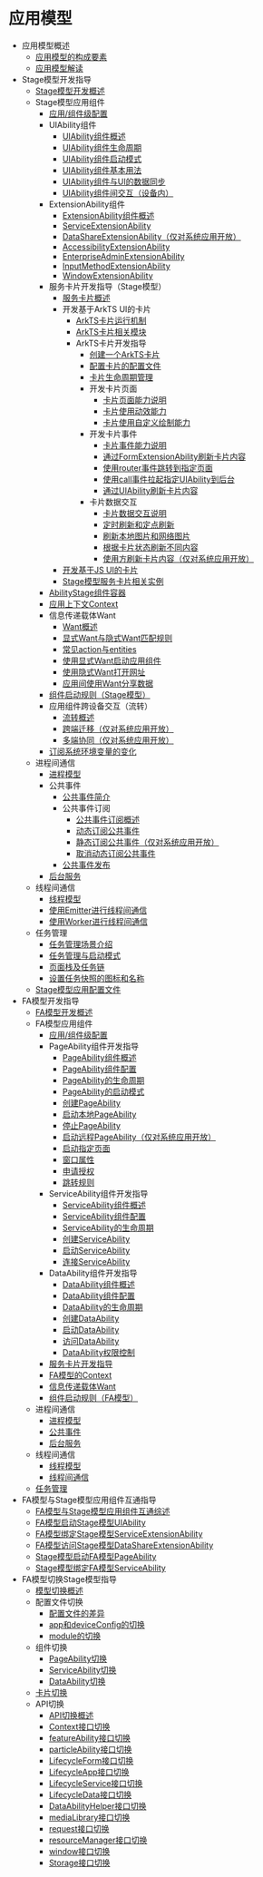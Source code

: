 # 应用模型

- 应用模型概述
  - [应用模型的构成要素](application-model-composition.md)
  - [应用模型解读](application-model-description.md)
- Stage模型开发指导
  - [Stage模型开发概述](stage-model-development-overview.md)
  - Stage模型应用组件
    - [应用/组件级配置](application-component-configuration-stage.md)
    - UIAbility组件
      - [UIAbility组件概述](uiability-overview.md)
      - [UIAbility组件生命周期](uiability-lifecycle.md)
      - [UIAbility组件启动模式](uiability-launch-type.md)
      - [UIAbility组件基本用法](uiability-usage.md)
      - [UIAbility组件与UI的数据同步](uiability-data-sync-with-ui.md)
      - [UIAbility组件间交互（设备内）](uiability-intra-device-interaction.md)
    - ExtensionAbility组件
      - [ExtensionAbility组件概述](extensionability-overview.md)
      - [ServiceExtensionAbility](serviceextensionability.md)
      - [DataShareExtensionAbility（仅对系统应用开放）](datashareextensionability.md)
      - [AccessibilityExtensionAbility](accessibilityextensionability.md)
      - [EnterpriseAdminExtensionAbility](enterprise-extensionAbility.md)
      - [InputMethodExtensionAbility](inputmethodextentionability.md)
      - [WindowExtensionAbility](windowextensionability.md)
    - 服务卡片开发指导（Stage模型）
      - [服务卡片概述](service-widget-overview.md)
      - 开发基于ArkTS UI的卡片
        - [ArkTS卡片运行机制](arkts-ui-widget-working-principles.md)
        - [ArkTS卡片相关模块](arkts-ui-widget-modules.md)
        - ArkTS卡片开发指导
          - [创建一个ArkTS卡片](arkts-ui-widget-creation.md)
          - [配置卡片的配置文件](arkts-ui-widget-configuration.md)
          - [卡片生命周期管理](arkts-ui-widget-lifecycle.md)
          - 开发卡片页面
            - [卡片页面能力说明](arkts-ui-widget-page-overview.md)
            - [卡片使用动效能力](arkts-ui-widget-page-animation.md)
            - [卡片使用自定义绘制能力](arkts-ui-widget-page-custom-drawing.md)
          - 开发卡片事件
            - [卡片事件能力说明](arkts-ui-widget-event-overview.md)
            - [通过FormExtensionAbility刷新卡片内容](arkts-ui-widget-event-formextensionability.md)
            - [使用router事件跳转到指定页面](arkts-ui-widget-event-router.md)
            - [使用call事件拉起指定UIAbility到后台](arkts-ui-widget-event-call.md)
            - [通过UIAbility刷新卡片内容](arkts-ui-widget-event-uiability.md)
          - 卡片数据交互
            - [卡片数据交互说明](arkts-ui-widget-interaction-overview.md)
            - [定时刷新和定点刷新](arkts-ui-widget-update-by-time.md)
            - [刷新本地图片和网络图片](arkts-ui-widget-image-update.md)
            - [根据卡片状态刷新不同内容](arkts-ui-widget-update-by-status.md)
            - [使用方刷新卡片内容（仅对系统应用开放）](arkts-ui-widget-content-update.md)
      - [开发基于JS UI的卡片](js-ui-widget-development.md)
      - [Stage模型服务卡片相关实例](service-widget-development-samples.md)
    - [AbilityStage组件容器](abilitystage.md)
    - [应用上下文Context](application-context-stage.md)
    - 信息传递载体Want
      - [Want概述](want-overview.md)
      - [显式Want与隐式Want匹配规则](explicit-implicit-want-mappings.md)
      - [常见action与entities](actions-entities.md)
      - [使用显式Want启动应用组件](ability-startup-with-explicit-want.md)
      - [使用隐式Want打开网址](ability-startup-with-implicit-want.md)
      - [应用间使用Want分享数据](data-share-via-want.md)
    - [组件启动规则（Stage模型）](component-startup-rules.md)
    - 应用组件跨设备交互（流转）
      - [流转概述](inter-device-interaction-hop-overview.md)
      - [跨端迁移（仅对系统应用开放）](hop-cross-device-migration.md)
      - [多端协同（仅对系统应用开放）](hop-multi-device-collaboration.md)
    - [订阅系统环境变量的变化](subscribe-system-environment-variable-changes.md)
  - 进程间通信
    - [进程模型](process-model-stage.md)
    - 公共事件
      - [公共事件简介](common-event-overview.md)
      - 公共事件订阅
        - [公共事件订阅概述](common-event-subscription-overview.md)
        - [动态订阅公共事件](common-event-subscription.md)
        - [静态订阅公共事件（仅对系统应用开放）](common-event-static-subscription.md)
        - [取消动态订阅公共事件](common-event-unsubscription.md)
      - [公共事件发布](common-event-publish.md)
    - [后台服务](background-services.md)
  - 线程间通信
    - [线程模型](thread-model-stage.md)
    - [使用Emitter进行线程间通信](itc-with-emitter.md)
    - [使用Worker进行线程间通信](itc-with-worker.md)
  - 任务管理
    - [任务管理场景介绍](mission-management-overview.md)
    - [任务管理与启动模式](mission-management-launch-type.md)
    - [页面栈及任务链](page-mission-stack.md)
    - [设置任务快照的图标和名称](mission-set-icon-name-for-task-snapshot.md)
  - [Stage模型应用配置文件](config-file-stage.md)
- FA模型开发指导
  - [FA模型开发概述](fa-model-development-overview.md)
  - FA模型应用组件
    - [应用/组件级配置](application-component-configuration-fa.md)
    - PageAbility组件开发指导
      - [PageAbility组件概述](pageability-overview.md)
      - [PageAbility组件配置](pageability-configuration.md)
      - [PageAbility的生命周期](pageability-lifecycle.md)
      - [PageAbility的启动模式](pageability-launch-type.md)
      - [创建PageAbility](create-pageability.md)
      - [启动本地PageAbility](start-local-pageability.md)
      - [停止PageAbility](stop-pageability.md)
      - [启动远程PageAbility（仅对系统应用开放）](start-remote-pageability.md)
      - [启动指定页面](start-page.md)
      - [窗口属性](window-properties.md)
      - [申请授权](request-permissions.md)
      - [跳转规则](redirection-rules.md)
    - ServiceAbility组件开发指导
      - [ServiceAbility组件概述](serviceability-overview.md)
      - [ServiceAbility组件配置](serviceability-configuration.md)
      - [ServiceAbility的生命周期](serviceability-lifecycle.md)
      - [创建ServiceAbility](create-serviceability.md)
      - [启动ServiceAbility](start-serviceability.md)
      - [连接ServiceAbility](connect-serviceability.md)
    - DataAbility组件开发指导
      - [DataAbility组件概述](dataability-overview.md)
      - [DataAbility组件配置](dataability-configuration.md)
      - [DataAbility的生命周期](dataability-lifecycle.md)
      - [创建DataAbility](create-dataability.md)
      - [启动DataAbility](start-dataability.md)
      - [访问DataAbility](access-dataability.md)
      - [DataAbility权限控制](dataability-permission-control.md)
    - [服务卡片开发指导](widget-development-fa.md)
    - [FA模型的Context](application-context-fa.md)
    - [信息传递载体Want](want-fa.md)
    - [组件启动规则（FA模型）](component-startup-rules-fa.md)
  - 进程间通信
    - [进程模型](process-model-fa.md)
    - [公共事件](common-event-fa.md)
    - [后台服务](rpc.md)
  - 线程间通信
    - [线程模型](thread-model-fa.md)
    - [线程间通信](itc-fa-overview.md)
  - [任务管理](mission-management-fa.md)
- FA模型与Stage模型应用组件互通指导
  - [FA模型与Stage模型应用组件互通综述](fa-stage-interaction-overview.md)
  - [FA模型启动Stage模型UIAbility](start-uiability-from-fa.md)
  - [FA模型绑定Stage模型ServiceExtensionAbility](bind-serviceextensionability-from-fa.md)
  - [FA模型访问Stage模型DataShareExtensionAbility](access-datashareextensionability-from-fa.md)
  - [Stage模型启动FA模型PageAbility](start-pageability-from-stage.md)
  - [Stage模型绑定FA模型ServiceAbility](bind-serviceability-from-stage.md)
- FA模型切换Stage模型指导
  - [模型切换概述](model-switch-overview.md)
  - 配置文件切换
    - [配置文件的差异](configuration-file-diff.md)
    - [app和deviceConfig的切换](app-deviceconfig-switch.md)
    - [module的切换](module-switch.md)
  - 组件切换
    - [PageAbility切换](pageability-switch.md)
    - [ServiceAbility切换](serviceability-switch.md)
    - [DataAbility切换](dataability-switch.md)
  - [卡片切换](widget-switch.md)
  - API切换
    - [API切换概述](api-switch-overview.md)
    - [Context接口切换](context-switch.md)
    - [featureAbility接口切换](featureability-switch.md)
    - [particleAbility接口切换](particleability-switch.md)
    - [LifecycleForm接口切换](lifecycleform-switch.md)
    - [LifecycleApp接口切换](lifecycleapp-switch.md)
    - [LifecycleService接口切换](lifecycleservice-switch.md)
    - [LifecycleData接口切换](lifecycledata-switch.md)
    - [DataAbilityHelper接口切换](dataabilityhelper-switch.md)
    - [mediaLibrary接口切换](medialibrary-switch.md)
    - [request接口切换](request-switch.md)
    - [resourceManager接口切换](resourcemanager-switch.md)
    - [window接口切换](window-switch.md)
    - [Storage接口切换](storage-switch.md)
